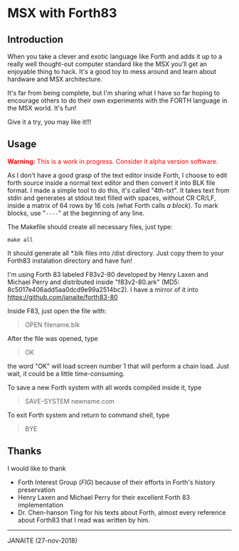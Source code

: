 # MSX with Forth83

## Introduction
When you take a clever and exotic language like Forth and adds it up to a really well thought-out computer standard like the MSX you'll get an enjoyable thing to hack. It's a good toy to mess around and learn about hardware and MSX architecture.

It's far from being complete, but I'm sharing what I have so far hoping to encourage others to do their own experiments with the FORTH language in the MSX world. It's fun!

Give it a try, you may like it!!!

## Usage

<span style="color:red"> **Warning:** This is a work in progress. Consider it alpha version software.</span>

As I don't have a good grasp of the text editor inside Forth, I choose to edit forth source inside a normal text editor and then convert it into BLK file format. I made a simple tool to do this, it's called "4th-txt". It takes text from stdin and generates at stdout text filled with spaces, without CR CR/LF, inside a matrix of 64 rows by 16 cols (what Forth calls _a block_). To mark blocks, use "```----```" at the beginning of any line.

The Makefile should create all necessary files, just type:

```make all```

It should generate all *.blk files into /dist directory. 
Just copy them to your Forth83 instalation directory and have fun!

I'm using Forth 83 labeled F83v2-80 developed by Henry Laxen and Michael Perry and distributed inside "f83v2-80.ark" (MD5: 8c5017e406add5aa0dcd9e99a2514bc2). I have a mirror of it into https://github.com/janaite/forth83-80

Inside F83, just open the file with:
> OPEN filename.blk

After the file was opened, type 
> OK

the word "OK" will load screen number 1 that will perform a chain load. Just wait, it could be a little time-consuming.

To save a new Forth system with all words compiled inside it, type

> SAVE-SYSTEM newname.com

To exit Forth system and return to command shell, type

> BYE

## Thanks

I would like to thank 
* Forth Interest Group (_FIG_) because of their efforts in Forth's history preservation
* Henry Laxen and Michael Perry for their excellent Forth 83 implementation
* Dr. Chen-hanson Ting for his texts about Forth, almost every reference about Forth83 that I read was written by him.

---
JANAITE (27-nov-2018)
